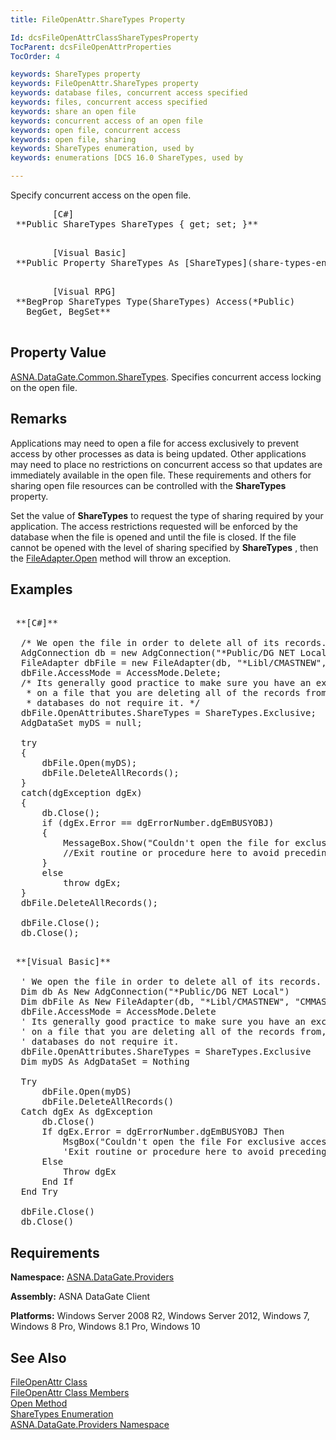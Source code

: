 ```yaml
---
title: FileOpenAttr.ShareTypes Property

Id: dcsFileOpenAttrClassShareTypesProperty
TocParent: dcsFileOpenAttrProperties
TocOrder: 4

keywords: ShareTypes property
keywords: FileOpenAttr.ShareTypes property
keywords: database files, concurrent access specified
keywords: files, concurrent access specified
keywords: share an open file
keywords: concurrent access of an open file
keywords: open file, concurrent access
keywords: open file, sharing
keywords: ShareTypes enumeration, used by
keywords: enumerations [DCS 16.0 ShareTypes, used by

---
```


Specify concurrent access on the open file.
<pre class="prettyprint">        <span class="lang">[C#]</span>
 **Public ShareTypes ShareTypes { get; set; }** 
      </pre>
<pre class="prettyprint">        <span class="lang">[Visual Basic] </span>
 **Public Property ShareTypes As [ShareTypes](share-types-enumeration.html)** 
      </pre>
<pre class="prettyprint">        <span class="lang">[Visual RPG]</span>
 **BegProp ShareTypes Type(ShareTypes) Access(*Public)<br />   BegGet, BegSet** 
      </pre>

## Property Value

[ASNA.DataGate.Common.ShareTypes](share-types-enumeration.html). Specifies concurrent access locking on the open file.
## Remarks

Applications may need to open a file for access exclusively to prevent access by other processes as data is being updated. Other applications may need to place no restrictions on concurrent access so that updates are immediately available in the open file. These requirements and others for sharing open file resources can be controlled with the <span> **ShareTypes** </span> property.

Set the value of **ShareTypes** to request the type of sharing required by your application. The access restrictions requested will be enforced by the database when the file is opened and until the file is closed. If the file cannot be opened with the level of sharing specified by <span> **ShareTypes** </span>, then the [ FileAdapter.Open](file-adapter-class-open-method.html) method will throw an exception.
## Examples

<pre>        <span class="lang">
 **[C#]** 
        </span>
  /* We open the file in order to delete all of its records. */
  AdgConnection db = new AdgConnection("*Public/DG NET Local");
  FileAdapter dbFile = new FileAdapter(db, "*Libl/CMASTNEW", "CMMASTER");
  dbFile.AccessMode = AccessMode.Delete;
  /* Its generally good practice to make sure you have an exclusive lock
   * on a file that you are deleting all of the records from, but some
   * databases do not require it. */
  dbFile.OpenAttributes.ShareTypes = ShareTypes.Exclusive;
  AdgDataSet myDS = null;

  try
  {
      dbFile.Open(myDS);
      dbFile.DeleteAllRecords();
  }
  catch(dgException dgEx)
  {
      db.Close();
      if (dgEx.Error == dgErrorNumber.dgEmBUSYOBJ)
      {
          MessageBox.Show("Couldn't open the file for exclusive access.", "Error opening file.");
          //Exit routine or procedure here to avoid preceding file operations.
      }
      else 
          throw dgEx;
  }
  dbFile.DeleteAllRecords();

  dbFile.Close();
  db.Close();</pre>
<pre>        <span class="lang">
 **[Visual Basic]** 
        </span>
  ' We open the file in order to delete all of its records. 
  Dim db As New AdgConnection("*Public/DG NET Local")
  Dim dbFile As New FileAdapter(db, "*Libl/CMASTNEW", "CMMASTER")
  dbFile.AccessMode = AccessMode.Delete
  ' Its generally good practice to make sure you have an exclusive lock
  ' on a file that you are deleting all of the records from, but some
  ' databases do not require it. 
  dbFile.OpenAttributes.ShareTypes = ShareTypes.Exclusive
  Dim myDS As AdgDataSet = Nothing

  Try
      dbFile.Open(myDS)
      dbFile.DeleteAllRecords()
  Catch dgEx As dgException
      db.Close()
      If dgEx.Error = dgErrorNumber.dgEmBUSYOBJ Then
          MsgBox("Couldn't open the file For exclusive access.", MsgBoxStyle.Critical, "Error opening file.")
          'Exit routine or procedure here to avoid preceding file operations.
      Else
          Throw dgEx
      End If
  End Try

  dbFile.Close()
  db.Close()</pre>

## Requirements

**Namespace:** [ ASNA.DataGate.Providers](datagate-providers-namespace.html) 

**Assembly:** ASNA DataGate Client

**Platforms:** Windows Server 2008 R2, Windows Server 2012, Windows 7, Windows 8 Pro, Windows 8.1 Pro, Windows 10
## See Also


[FileOpenAttr Class](file-open-attr-class.html)
      <br />
[FileOpenAttr Class Members](file-open-attr-class-members.html)
      <br />
[Open Method](file-adapter-class-open-method.html)
      <br />
[ShareTypes Enumeration](share-types-enumeration.html)
      <br />
[ASNA.DataGate.Providers Namespace](datagate-providers-namespace.html)


